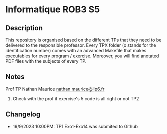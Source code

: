 # Informatique ROB3 S5

## Description

This repository is organised based on the different TPs that they need to be delivered to the responsible professor. Every TPX folder (x stands for the identification number) comes with an advanced Makefile that makes executables for every program / exercise. Moreover, you will find anotated PDF files with the subjects of every TP.

## Notes

Prof TP Nathan Maurice nathan.maurice@lip6.fr

1. Check with the prof if exercise's 5 code is all right or not TP2

## Changelog

* 19/9/2023 10:00PM: TP1 Exo1-Exo14 was submited to Github
